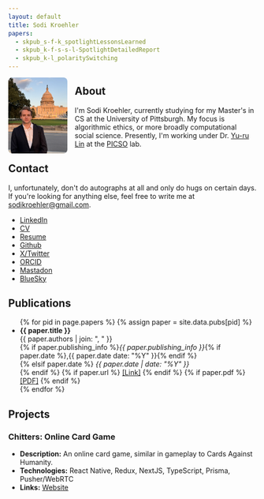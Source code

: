 ```yaml
---
layout: default
title: Sodi Kroehler
papers:
  - skpub_s-f-k_spotlightLessonsLearned
  - skpub_k-f-s-s-l-SpotlightDetailedReport
  - skpub_k-l_polaritySwitching
---
```

<img src="assets/2024_portrait.png" alt="Sodi Kroehler" style="width:120px; border-radius:8px; float:left; margin-right:15px;">

## About

I'm Sodi Kroehler, currently studying for my Master's in CS at the University of Pittsburgh. My focus is algorithmic ethics, or more broadly computational social science. Presently, I'm working under Dr. [Yu-ru Lin](https://www.yurulin.com/) at the [PICSO](https://picsolab.github.io/) lab. 

## Contact
I, unfortunately, don't do autographs at all and only do hugs on certain days. If you're looking for anything else, feel free to write me at <sodikroehler@gmail.com>.

* [LinkedIn](www.linkedin.com/in/sodi-kroehler)
* [CV](assets/pdfs/CV_KROEHLER_SODI.pdf)
* [Resume](assets/pdfs/RESUME_KROEHLER_SODI.pdf)
* [Github](https://github.com/SodiKroehler)
* [X/Twitter](https://x.com/sodi_kroehler)
* [ORCID](https://orcid.org/0009-0007-8911-140X)
* [Mastadon](https://mastodon.social/@sodikroehler)
* [BlueSky](https://bsky.app/profile/sodikroehler.bsky.social)
<!-- [Scholar]() -->

## Publications

<ul>
{% for pid in page.papers %}
  {% assign paper = site.data.pubs[pid] %}
  <li>
    <strong>{{ paper.title }}</strong><br>
    {{ paper.authors | join: ", " }}<br>
    {% if paper.publishing_info %}<em>{{ paper.publishing_info }}</em>{% if paper.date %},{{ paper.date date: "%Y" }}{% endif %}<br>
    {% elsif paper.date %}
      <em>{{ paper.date | date: "%Y" }}</em><br>
    {% endif %}
    {% if paper.url %}
      <a href="{{ paper.url }}">[Link]</a>
    {% endif %}
    {% if paper.pdf %}
      <a href="{{ paper.pdf }}">[PDF]</a>
    {% endif %}
  </li>
{% endfor %}
</ul>


## Projects
### Chitters: Online Card Game
- **Description:** An online card game, similar in gameplay to Cards Against Humanity.
- **Technologies:** React Native, Redux, NextJS, TypeScript, Prisma, Pusher/WebRTC
- **Links:** [Website](https://www.chitters.net/)


<!-- ### Cardui: LLM Utility Package
- **Description:** A simple wrapper around most major LLM providers, written in python. Enables within-prompt batching as well as significantly reduces boilerplate when running prompts on pandas dataframes.
- **Technologies:** Python
- **Links:** [Website](https://test.pypi.org/project/cardui/) -->
